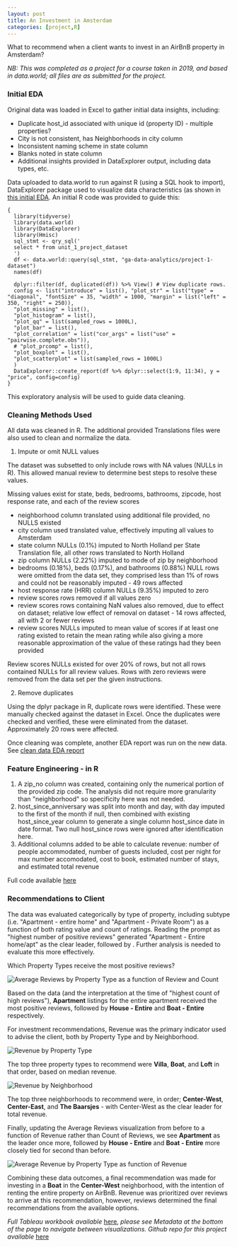 ```yaml
---
layout: post
title: An Investment in Amsterdam
categories: [project,R]
---
```


What to recommend when a client wants to invest in an AirBnB property in Amsterdam?

_NB: This was completed as a project for a course taken in 2019, and based in data.world; all files are as submitted for the project._



### Initial EDA
Original data was loaded in Excel to gather initial data insights, including:
* Duplicate host_id associated with unique id (property ID) - multiple properties?
* City is not consistent, has Neighborhoods in city column
* Inconsistent naming scheme in state column
* Blanks noted in state column
* Additional insights provided in DataExplorer output, including data types, etc.

Data uploaded to data.world to run against R (using a SQL hook to import), DataExplorer package used to visualize data characteristics (as shown in [this initial EDA](final-project/edaReport_initialdata.pdf). An initial R code was provided to guide this:

```
{
  library(tidyverse)
  library(data.world)
  library(DataExplorer)
  library(Hmisc)
  sql_stmt <- qry_sql('
  select * from unit_1_project_dataset
  ')
  df <- data.world::query(sql_stmt, "ga-data-analytics/project-1-dataset")
  names(df)

  dplyr::filter(df, duplicated(df)) %>% View() # View duplicate rows.
  config <- list("introduce" = list(), "plot_str" = list("type" = "diagonal", "fontSize" = 35, "width" = 1000, "margin" = list("left" = 350, "right" = 250)),
  "plot_missing" = list(),
  "plot_histogram" = list(),
  "plot_qq" = list(sampled_rows = 1000L),
  "plot_bar" = list(),
  "plot_correlation" = list("cor_args" = list("use" = "pairwise.complete.obs")),
  # "plot_prcomp" = list(),
  "plot_boxplot" = list(),
  "plot_scatterplot" = list(sampled_rows = 1000L)
  )
  DataExplorer::create_report(df %>% dplyr::select(1:9, 11:34), y = "price", config=config)
}
```

This exploratory analysis will be used to guide data cleaning.

### Cleaning Methods Used

All data was cleaned in R. The additional provided Translations files were also used to clean and normalize the data.


1. Impute or omit NULL values

The dataset was subsetted to only include rows with NA values (NULLs in R). This allowed manual review to determine best steps to resolve these values.

  Missing values exist for state, beds, bedrooms, bathrooms, zipcode, host response rate, and each of the review scores
  - neighborhood column translated using additional file provided, no NULLS existed
  - city column used translated value, effectively imputing all values to Amsterdam
  - state column NULLs (0.1%) imputed to North Holland per State Translation file, all other rows translated to North Holland
  - zip column NULLs (2.22%) imputed to mode of zip by neighborhood
  - bedrooms (0.18%), beds (0.17%), and bathrooms (0.88%) NULL rows were omitted from the data set, they comprised less than 1% of rows and could not be reasonably imputed - 49 rows affected
  - host response rate (HRR) column NULLs (9.35%) imputed to zero
  - review scores rows removed if all values zero
  - review scores rows containing NaN values also removed, due to effect on dataset; relative low effect of removal on dataset - 14 rows affected, all with 2 or fewer reviews
  - review scores NULLs imputed to mean value of scores if at least one rating existed to retain the mean rating while also giving a more reasonable approximation of the value of these ratings had they been provided
 
 Review scores NULLs existed for over 20% of rows, but not all rows contained NULLs for all review values. Rows with zero reviews were removed from the data set per the given instructions.


2. Remove duplicates

Using the dplyr package in R, duplicate rows were identified. These were manually checked against the dataset in Excel. Once the duplicates were checked and verified, these were eliminated from the dataset. Approximately 20 rows were affected.

Once cleaning was complete, another EDA report was run on the new data. See [clean data EDA report](final-project/edaReport_cleandata.pdf)


### Feature Engineering - in R

1. A zip_no column was created, containing only the numerical portion of the provided zip code. The analysis did not require more granularity than "neighborhood" so specificity here was not needed.
2. host_since_anniversary was split into month and day, with day imputed to the first of the month if null, then combined with existing host_since_year column to generate a single column host_since date in date format. Two null host_since rows were ignored after identification here.
3. Additional columns added to be able to calculate revenue: number of people accommodated, number of guests included, cost per night for max number accomodated, cost to book, estimated number of stays, and estimated total revenue

Full code available [here](final-project/a_dam_airbnb.R)

### Recommendations to Client

The data was evaluated categorically by type of property, including subtype (i.e. "Apartment - entire home" and "Apartment - Private Room") as a function of both rating value and count of ratings. Reading the prompt as "highest number of positive reviews" generated "Apartment - Entire home/apt" as the clear leader, followed by . Further analysis is needed to evaluate this more effectively.

Which Property Types receive the most positive reviews?

![Average Reviews by Property Type as a function of Review and Count](https://github.com/Lwillio/ga-adam-airbnb/blob/main/final-project/images/avgRev-propType-reviews.png?raw=true)

Based on the data (and the interpretation at the time of "highest count of high reviews"), **Apartment** listings for the entire apartment received the most positive reviews, followed by **House - Entire** and **Boat - Entire** respectively.

For investment recommendations, Revenue was the primary indicator used to advise the client, both by Property Type and by Neighborhood. 

![Revenue by Property Type](https://github.com/Lwillio/ga-adam-airbnb/blob/main/final-project/images/revenueByPropType.png?raw=true)

The top three property types to recommend were **Villa**, **Boat**, and **Loft** in that order, based on median revenue. 

![Revenue by Neighborhood](https://github.com/Lwillio/ga-adam-airbnb/blob/main/final-project/images/revenueByNeighborhood.png?raw=true)

The top three neighborhoods to recommend were, in order; **Center-West**, **Center-East**, and **The Baarsjes** - with Center-West as the clear leader for total revenue. 

Finally, updating the Average Reviews visualization from before to a function of Revenue rather than Count of Reviews, we see **Apartment** as the leader once more, followed by **House - Entire** and **Boat - Entire** more closely tied for second than before.

![Average Revenue by Property Type as function of Revenue](https://github.com/Lwillio/ga-adam-airbnb/blob/main/final-project/images/avgRev-propType-revenue.png?raw=true)

Combining these data outcomes, a final recommendation was made for investing in a **Boat** in the **Center-West** neighborhood, with the intention of renting the entire property on AirBnB. Revenue was prioritized over reviews to arrive at this recommendation, however, reviews determined the final recommendations from the available options.

_Full Tableau workbook available_ [here](https://public.tableau.com/profile/lg1798#!/vizhome/Project1_672/HMAVGREVPTRT), _please see Metadata at the bottom of the page to navigate between visualizations._
_Github repo for this project available_ [here](https://github.com/Lwillio/ga-adam-airbnb/tree/main/final-project)

